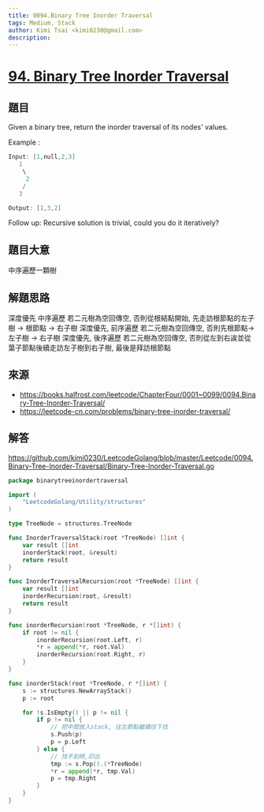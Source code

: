 ```yaml
---
title: 0094.Binary Tree Inorder Traversal
tags: Medium, Stack
author: Kimi Tsai <kimi0230@gmail.com>
description:
---
```

# [94. Binary Tree Inorder Traversal](https://leetcode.com/problems/binary-tree-inorder-traversal/)

## 題目
Given a binary tree, return the inorder traversal of its nodes' values.

Example :
```c
Input: [1,null,2,3]
   1
    \
     2
    /
   3

Output: [1,3,2]
```

Follow up: Recursive solution is trivial, could you do it iteratively?

## 題目大意
中序遍歷一顆樹

## 解題思路
深度優先 中序遍歷
	若二元樹為空回傳空, 否則從根結點開始, 先走訪根節點的左子樹 -> 根節點 -> 右子樹
深度優先, 前序遍歷
 	若二元樹為空回傳空, 否則先根節點-> 左子樹 -> 右子樹
深度優先, 後序遍歷
	若二元樹為空回傳空, 否則從左到右誒並從葉子節點後續走訪左子樹到右子樹, 最後是拜訪根節點

## 來源
* https://books.halfrost.com/leetcode/ChapterFour/0001~0099/0094.Binary-Tree-Inorder-Traversal/
* https://leetcode-cn.com/problems/binary-tree-inorder-traversal/


## 解答
https://github.com/kimi0230/LeetcodeGolang/blob/master/Leetcode/0094.Binary-Tree-Inorder-Traversal/Binary-Tree-Inorder-Traversal.go

```go
package binarytreeinordertraversal

import (
	"LeetcodeGolang/Utility/structures"
)

type TreeNode = structures.TreeNode

func InorderTraversalStack(root *TreeNode) []int {
	var result []int
	inorderStack(root, &result)
	return result
}

func InorderTraversalRecursion(root *TreeNode) []int {
	var result []int
	inorderRecursion(root, &result)
	return result
}

func inorderRecursion(root *TreeNode, r *[]int) {
	if root != nil {
		inorderRecursion(root.Left, r)
		*r = append(*r, root.Val)
		inorderRecursion(root.Right, r)
	}
}

func inorderStack(root *TreeNode, r *[]int) {
	s := structures.NewArrayStack()
	p := root

	for !s.IsEmpty() || p != nil {
		if p != nil {
			// 把中間放入stack, 往左節點繼續往下找
			s.Push(p)
			p = p.Left
		} else {
			// 找不到時,印出
			tmp := s.Pop().(*TreeNode)
			*r = append(*r, tmp.Val)
			p = tmp.Right
		}
	}
}
```